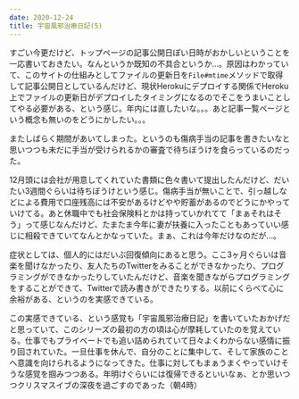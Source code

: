 ```yaml
---
date: 2020-12-24
title: 宇宙風邪治療日記(5)
---
```

すごい今更だけど、トップページの記事公開日ぽい日時がおかしいということを一応書いておきたい。なんというか既知の不具合というか...。原因はわかっていて、このサイトの仕組みとしてファイルの更新日を`File#mtime`メソッドで取得して記事公開日としているんだけど、現状Herokuにデプロイする関係でHeroku上でファイルの更新日がデプロイしたタイミングになるのでそこをうまいことしてやる必要がある、という感じ。年内には直したいな。。。あと記事一覧ページという概念も無いのをどうにかしたい。。。

またしばらく期間があいてしまった。というのも傷病手当の記事を書きたいなと思いつつも未だに手当が受けられるかの審査で待ちぼうけを食らっているのだった。

12月頭には会社が用意してくれていた書類に色々書いて提出したんだけど、だいたい3週間ぐらいは待ちぼうけという感じ。傷病手当が無いことで、引っ越しなどによる費用で口座残高には不安があるけどやや貯蓄があるのでどうにかやっていけてる。あと休職中でも社会保険料とかは持っていかれてて「まぁそれはそう」って感じなんだけど、たまたま今年に妻が扶養に入ったこともあっていい感じに相殺できていてなんとかなっていた。まぁ、これは今年だけなのだが...。

症状としては、個人的にはだいぶ回復傾向にあると思う。ここ3ヶ月ぐらいは音楽を聞けなかったり、友人たちのTwitterをみることができなかったり、プログラミングができなかったりしていたんだけど、音楽を聞きながらプログラミングをすることができて、Twitterで読み書きができたりする。以前にくらべて心に余裕がある、というのを実感できている。

この実感できている、という感覚も「宇宙風邪治療日記」を書いていたおかげだと思っていて、このシリーズの最初の方の頃は心が摩耗していたのを覚えている。仕事でもプライベートでも追い詰められていて日々よくわからない感情に振り回されていた。一旦仕事を休んで、自分のことに集中して、そして家族のことへ意識を向けられるようになってきた。仕事に対してもまぁうまくやっていけそうな感覚を掴みつつある。年明けぐらいには復帰できるといいなぁ、とか思いつつクリスマスイブの深夜を過ごすのであった（朝4時）
